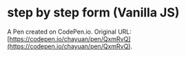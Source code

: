 # step by step form (Vanilla JS)

A Pen created on CodePen.io. Original URL: [https://codepen.io/chayuan/pen/QxmRvQ](https://codepen.io/chayuan/pen/QxmRvQ).


